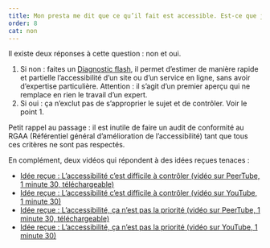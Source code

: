 ```yaml
---
title: Mon presta me dit que ce qu’il fait est accessible. Est-ce que je peux lui faire confiance ?
order: 8
cat: non
---
```

Il existe deux réponses à cette question : non et oui.

1. Si non : faites un [Diagnostic flash](https://design.numerique.gouv.fr/outils/diagnostic-flash/), il permet d’estimer de manière rapide et partielle l’accessibilité d’un site ou d’un service en ligne, sans avoir d’expertise particulière. Attention : il s’agit d’un premier aperçu qui ne remplace en rien le travail d’un expert.
2. Si oui : ça n’exclut pas de s’approprier le sujet et de contrôler. Voir le point 1.

Petit rappel au passage : il est inutile de faire un audit de conformité au RGAA (Référentiel général d’amélioration de l’accessibilité) tant que tous ces critères ne sont pas respectés.

En complément, deux vidéos qui répondent à des idées reçues tenaces :

- [Idée reçue : L’accessibilité c’est difficile à contrôler (vidéo sur PeerTube, 1 minute 30, téléchargeable)](https://tube.numerique.gouv.fr/w/bdfvyyMpDPeMHHTRdmtnM5)
- [Idée reçue : L’accessibilité c’est difficile à contrôler (vidéo sur YouTube, 1 minute 30)](https://youtu.be/SCSViHSOKro?feature=shared)
- [Idée reçue : L’accessibilité, ça n’est pas la priorité (vidéo sur PeerTube, 1 minute 30, téléchargeable)](https://tube.numerique.gouv.fr/w/mceDaFE4jKH6hsum2EUrYu)
- [Idée reçue : L’accessibilité, ça n’est pas la priorité (vidéo sur YouTube, 1 minute 30)](https://youtu.be/xDbPEU0aIKc?feature=shared)